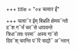 +++
title = "०४ चत्वार ईं"

+++
चत्वा᳓र ईम् बिभ्रति क्षेमय᳓न्तो  
द᳓श ग᳓र्भं चर᳓से धापयन्ते  
त्रिधा᳓तवः परमा᳓ अस्य गा᳓वो  
दिव᳓श् चरन्ति प᳓रि सद्यो᳓ अ᳓न्तान्